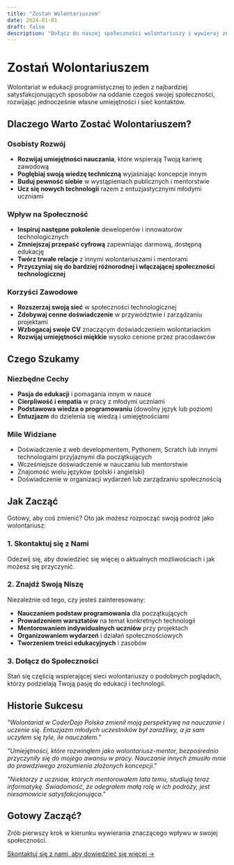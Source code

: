 ```yaml
---
title: "Zostań Wolontariuszem"
date: 2024-01-01
draft: false
description: "Dołącz do naszej społeczności wolontariuszy i wywieraj znaczący wpływ poprzez edukację programistyczną."
---
```


# Zostań Wolontariuszem

Wolontariat w edukacji programistycznej to jeden z najbardziej satysfakcjonujących sposobów na oddanie czegoś swojej społeczności, rozwijając jednocześnie własne umiejętności i sieć kontaktów.

## Dlaczego Warto Zostać Wolontariuszem?

### Osobisty Rozwój
- **Rozwijaj umiejętności nauczania**, które wspierają Twoją karierę zawodową
- **Pogłębiaj swoją wiedzę techniczną** wyjaśniając koncepcje innym
- **Buduj pewność siebie** w wystąpieniach publicznych i mentorstwie
- **Ucz się nowych technologii** razem z entuzjastycznymi młodymi uczniami

### Wpływ na Społeczność
- **Inspiruj następne pokolenie** deweloperów i innowatorów technologicznych
- **Zmniejszaj przepaść cyfrową** zapewniając darmową, dostępną edukację
- **Twórz trwałe relacje** z innymi wolontariuszami i mentorami
- **Przyczyniaj się do bardziej różnorodnej i włączającej społeczności technologicznej**

### Korzyści Zawodowe
- **Rozszerzaj swoją sieć** w społeczności technologicznej
- **Zdobywaj cenne doświadczenie** w przywództwie i zarządzaniu projektami
- **Wzbogacaj swoje CV** znaczącym doświadczeniem wolontariackim
- **Rozwijaj umiejętności miękkie** wysoko cenione przez pracodawców

## Czego Szukamy

### Niezbędne Cechy
- **Pasja do edukacji** i pomagania innym w nauce
- **Cierpliwość i empatia** w pracy z młodymi uczniami
- **Podstawowa wiedza o programowaniu** (dowolny język lub poziom)
- **Entuzjazm** do dzielenia się wiedzą i umiejętnościami

### Mile Widziane
- Doświadczenie z web developmentem, Pythonem, Scratch lub innymi technologiami przyjaznymi dla początkujących
- Wcześniejsze doświadczenie w nauczaniu lub mentorstwie
- Znajomość wielu języków (polski i angielski)
- Doświadczenie w organizacji wydarzeń lub zarządzaniu społecznością

## Jak Zacząć

Gotowy, aby coś zmienić? Oto jak możesz rozpocząć swoją podróż jako wolontariusz:

### 1. Skontaktuj się z Nami
Odezwij się, aby dowiedzieć się więcej o aktualnych możliwościach i jak możesz się przyczynić.

### 2. Znajdź Swoją Niszę
Niezależnie od tego, czy jesteś zainteresowany:
- **Nauczaniem podstaw programowania** dla początkujących
- **Prowadzeniem warsztatów** na temat konkretnych technologii
- **Mentorowaniem indywidualnych uczniów** przy projektach
- **Organizowaniem wydarzeń** i działań społecznościowych
- **Tworzeniem treści edukacyjnych** i zasobów

### 3. Dołącz do Społeczności
Stań się częścią wspierającej sieci wolontariuszy o podobnych poglądach, którzy podzielają Twoją pasję do edukacji i technologii.

## Historie Sukcesu

*"Wolontariat w CoderDojo Polska zmienił moją perspektywę na nauczanie i uczenie się. Entuzjazm młodych uczestników był zaraźliwy, a ja sam uczyłem się tyle, ile nauczałem."*

*"Umiejętności, które rozwinąłem jako wolontariusz-mentor, bezpośrednio przyczyniły się do mojego awansu w pracy. Nauczanie innych zmusiło mnie do prawdziwego zrozumienia złożonych koncepcji."*

*"Niektórzy z uczniów, których mentorowałem lata temu, studiują teraz informatykę. Świadomość, że odegrałem małą rolę w ich podróży, jest niesamowicie satysfakcjonująca."*

## Gotowy Zacząć?

Zrób pierwszy krok w kierunku wywierania znaczącego wpływu w swojej społeczności.

[Skontaktuj się z nami, aby dowiedzieć się więcej →](/contact)


